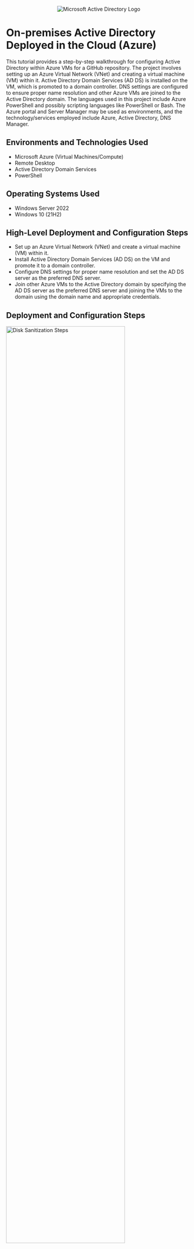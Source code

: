 <p align="center">
<img src="https://i.imgur.com/pU5A58S.png" alt="Microsoft Active Directory Logo"/>
</p>

<h1>On-premises Active Directory Deployed in the Cloud (Azure)</h1>
This tutorial provides a step-by-step walkthrough for configuring Active Directory within Azure VMs for a GitHub repository. The project involves setting up an Azure Virtual Network (VNet) and creating a virtual machine (VM) within it. Active Directory Domain Services (AD DS) is installed on the VM, which is promoted to a domain controller. DNS settings are configured to ensure proper name resolution and other Azure VMs are joined to the Active Directory domain. The languages used in this project include Azure PowerShell and possibly scripting languages like PowerShell or Bash. The Azure portal and Server Manager may be used as environments, and the technology/services employed include Azure, Active Directory, DNS Manager.<br />




<h2>Environments and Technologies Used</h2>

- Microsoft Azure (Virtual Machines/Compute)
- Remote Desktop
- Active Directory Domain Services
- PowerShell

<h2>Operating Systems Used </h2>

- Windows Server 2022
- Windows 10 (21H2)

<h2>High-Level Deployment and Configuration Steps</h2>

- Set up an Azure Virtual Network (VNet) and create a virtual machine (VM) within it.
- Install Active Directory Domain Services (AD DS) on the VM and promote it to a domain controller.
- Configure DNS settings for proper name resolution and set the AD DS server as the preferred DNS server.
- Join other Azure VMs to the Active Directory domain by specifying the AD DS server as the preferred DNS server and joining the VMs to the   domain using the domain name and appropriate credentials.

<h2>Deployment and Configuration Steps</h2>

<p>
<img src="https://i.imgur.com/DJmEXEB.png" height="80%" width="80%" alt="Disk Sanitization Steps"/>
</p>
<p>
To begin, you need to set up an Azure Virtual Network (VNet) that will serve as the networking foundation for your Azure resources. Within the VNet, create a virtual machine (VM) using the Azure portal or Azure PowerShell. Ensure that the VM meets the necessary requirements for Active Directory, such as having adequate compute resources and being connected to the VNet.
</p>
<br />

<p>
<img src="https://i.imgur.com/DJmEXEB.png" height="80%" width="80%" alt="Disk Sanitization Steps"/>
</p>
<p>
Once the VM is up and running, you can proceed with installing Active Directory Domain Services (AD DS). This involves promoting the VM to a domain controller by configuring it as an AD DS server. Use the Server Manager or PowerShell to install the Active Directory Domain Services role and follow the prompts to complete the installation. Specify a domain name and provide necessary credentials for the Active Directory forest and domain.
</p>
<br />

<p>
<img src="https://i.imgur.com/DJmEXEB.png" height="80%" width="80%" alt="Disk Sanitization Steps"/>
</p>
<p>
With Active Directory installed, you can now configure the necessary DNS settings. Open the DNS Manager and create a forward lookup zone for your domain. Configure the DNS server to use itself as the primary DNS server, ensuring proper name resolution within the domain. Additionally, configure the VM's network adapter settings to point to the AD DS server as the preferred DNS server.
</p>
<br />

<p>
<img src="https://i.imgur.com/DJmEXEB.png" height="80%" width="80%" alt="Disk Sanitization Steps"/>
</p>
<p>
Lastly, you need to join your other Azure VMs to the Active Directory domain. Access each VM's network settings and specify the AD DS server as the preferred DNS server. Join each VM to the domain by right-clicking on "This PC" (formerly "My Computer"), selecting "Properties," and navigating to the "Computer Name" tab. Click on "Change" and provide the domain name and appropriate credentials. Reboot the VMs, and they will be joined to the Active Directory domain, enabling centralized authentication and access control.
</p>
<br />

By following these four steps, you can successfully configure Active Directory within Azure VMs.

